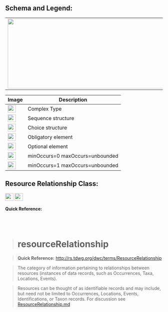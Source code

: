 <h2><b>Schema and Legend:</b></h2>



<table><tr><td><img src='http://img24.imageshack.us/img24/2778/resourcerelationship.jpg' width='703' height='222' /></td></tr>


<table><thead><th>Image</th><th>Description</th></thead><tbody>
<tr><td><img src='http://imageshack.us/a/img16/5397/multipleg.jpg' width='26' height='24' /></td><td>Complex Type</td></tr>
<tr><td><img src='http://img6.imageshack.us/img6/1315/sequencej.jpg' width='26' height='24' /></td><td>Sequence structure</td></tr>
<tr><td><img src='http://img266.imageshack.us/img266/2791/choice.jpg' width='26' height='24' /></td><td>Choice structure</td></tr>
<tr><td><img src='http://img52.imageshack.us/img52/2777/elementkw.jpg' width='26' height='24' /></td><td>Obligatory element</td></tr>
<tr><td><img src='http://img585.imageshack.us/img585/4808/optional.jpg' width='26' height='24' /></td><td>Optional element</td></tr>
<tr><td><img src='http://img19.imageshack.us/img19/4356/infinitol.jpg' width='26' height='24' /></td><td>minOccurs=0 maxOccurs=unbounded</td></tr>
<tr><td><img src='http://img198.imageshack.us/img198/6134/unoinfinito.jpg' width='26' height='24' /></td><td>minOccurs=1 maxOccurs=unbounded</td></tr></tbody></table>


<h2><b>Resource Relationship Class:</b></h2>

<img src='http://img214.imageshack.us/img214/4559/multipleu.jpg' width='26' height='24' /> <img src='http://img6.imageshack.us/img6/1315/sequencej.jpg' width='26' height='24' />

<b>Quick Reference:</b>

<br>
<br>
<blockquote><h1>resourceRelationship</h1></blockquote>

<blockquote><b>Quick Reference:</b> <a href='http://rs.tdwg.org/dwc/terms/ResourceRelationship'>http://rs.tdwg.org/dwc/terms/ResourceRelationship</a></blockquote>

<blockquote>The category of information pertaining to relationships between resources (instances of data records, such as Occurrences, Taxa, Locations, Events).</blockquote>

<blockquote>Resources can be thought of as identifiable records and may include, but need not be limited to Occurrences, Locations, Events, Identifications, or Taxon records. For discussion see <a href='../wiki/ResourceRelationship.md'>ResourceRelationship.md</a>
